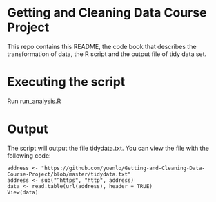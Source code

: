 # Getting and Cleaning Data Course Project
This repo contains this README, the code book that describes the transformation of data, the R script and the output file of tidy data set.

# Executing the script
Run run_analysis.R

# Output
The script will output the file tidydata.txt.
You can view the file with the following code:
```
address <- "https://github.com/yuenlo/Getting-and-Cleaning-Data-Course-Project/blob/master/tidydata.txt"
address <- sub("^https", "http", address)
data <- read.table(url(address), header = TRUE)
View(data)
```